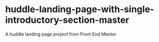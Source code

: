 # huddle-landing-page-with-single-introductory-section-master
 A huddle landing page project from Front End Mentor

